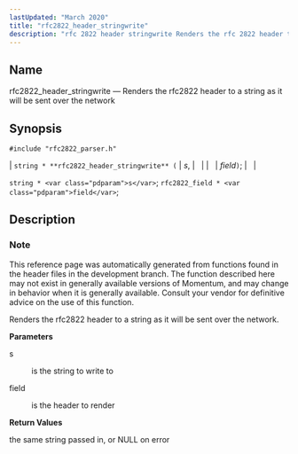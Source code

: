 ```yaml
---
lastUpdated: "March 2020"
title: "rfc2822_header_stringwrite"
description: "rfc 2822 header stringwrite Renders the rfc 2822 header to a string as it will be sent over the network string rfc 2822 header stringwrite s field string s rfc 2822 field field This reference page was automatically generated from functions found in the header files in the development branch..."
---
```


<a name="apis.rfc2822_header_stringwrite"></a> 
## Name

rfc2822_header_stringwrite — Renders the rfc2822 header to a string as it will be sent over the network

## Synopsis

`#include "rfc2822_parser.h"`

| `string * **rfc2822_header_stringwrite** (` | <var class="pdparam">s</var>, |   |
|   | <var class="pdparam">field</var>`)`; |   |

`string * <var class="pdparam">s</var>`;
`rfc2822_field * <var class="pdparam">field</var>`;<a name="idp58681648"></a> 
## Description

### Note

This reference page was automatically generated from functions found in the header files in the development branch. The function described here may not exist in generally available versions of Momentum, and may change in behavior when it is generally available. Consult your vendor for definitive advice on the use of this function.

Renders the rfc2822 header to a string as it will be sent over the network.

**<a name="idp58684560"></a> Parameters**

<dl class="variablelist">

<dt>s</dt>

<dd>

is the string to write to

</dd>

<dt>field</dt>

<dd>

is the header to render

</dd>

</dl>

**<a name="idp58689120"></a> Return Values**

the same string passed in, or NULL on error